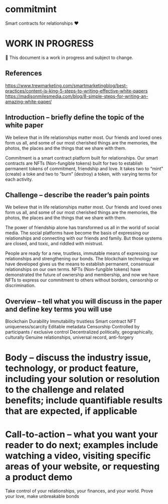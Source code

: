# commitmint
Smart contracts for relationships ❤️

# WORK IN PROGRESS
🚨 This document is a work in progress and subject to change.

## References
https://www.trewmarketing.com/smartmarketingblog/best-practices/content-is-king-5-steps-to-writing-effective-white-papers
https://madisonmilesmedia.com/blog/8-simple-steps-for-writing-an-amazing-white-paper/

## Introduction – briefly define the topic of the white paper

We believe that in life relationships matter most. Our friends and loved ones form us all, and some of our most cherished things are the memories, the photos, the places and the things that we share with them.

Commitment is a smart contract platform built for relationships. Our smart contracts are NFTs (Non-fungible tokens) built for two to establish permanent tokens of commitment, friendship and love. It takes two to “mint” (create) a toke and two to “burn” (destroy) a token, with varying terms for each activity.

## Challenge – describe the reader’s pain points

We believe that in life relationships matter most. Our friends and loved ones form us all, and some of our most cherished things are the memories, the photos, the places and the things that we share with them.

The power of friendship alone has transformed us all in the world of social media. The social platforms have become the basis of expressing our relationships and connecting with our friends and family. But those systems are closed, and toxic, and riddled with mistrust.

People are ready for a new, trustless, immutable means of expressing our relationships and strengthening our bonds. The blockchain technology we have developed gives us the means to establish permanent, consensual relationships on our own terms. NFTs (Non-fungible tokens) have demonstrated the future of ownership and membership, and now we have NFTs to express our commitment to others without borders, censorship or discrimination. 

## Overview – tell what you will discuss in the paper and define key terms you will use

Blockchain
	Durability
	Immutability
	trustless
Smart contract
	NFT
	uniqueness/scarcity
	Editable metadata
Censorship
	Controlled by participants / exclusive control
	Decentralized politically, geographically, culturally
	Genuine relationships, universal record, anti-forgery

# Body – discuss the industry issue, technology, or product feature, including your solution or resolution to the challenge and related benefits; include quantifiable results that are expected, if applicable


# Call-to-action – what you want your reader to do next; examples include watching a video, visiting specific areas of your website, or requesting a product demo

Take control of your relationships, your finances, and your world. 
Prove your love, make unbreakable bonds


